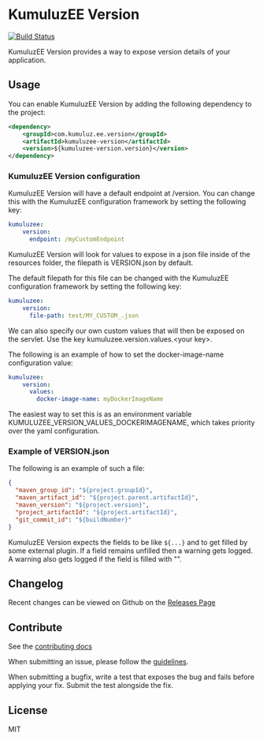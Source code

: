 # KumuluzEE Version

[![Build Status](https://img.shields.io/travis/kumuluz/kumuluzee-version/master.svg?style=flat)](https://travis-ci.org/kumuluz/kumuluzee-version)

KumuluzEE Version provides a way to expose version details of your application.

## Usage

You can enable KumuluzEE Version by adding the following dependency to the project:
``` xml
<dependency>
    <groupId>com.kumuluz.ee.version</groupId>
    <artifactId>kumuluzee-version</artifactId>
    <version>${kumuluzee-version.version}</version>
</dependency>
```

### KumuluzEE Version configuration

KumuluzEE Version will have a default endpoint at /version. You can change this with the KumuluzEE configuration
framework by setting the following key:

```yaml
kumuluzee:
    version:
      endpoint: /myCustomEndpoint
```

KumuluzEE Version will look for values to expose in a json file inside of the resources folder,
 the filepath is VERSION.json by default.

The default filepath for this file can be changed with the KumuluzEE configuration framework by setting the following key:

```yaml
kumuluzee:
    version:
      file-path: test/MY_CUSTOM_.json
``` 

We can also specify our own custom values that will then be exposed on the servlet. Use the key kumuluzee.version.values.\<your key\>.

The following is an example of how to set the docker-image-name configuration value:
```yaml
kumuluzee:
    version:
      values:
        docker-image-name: myDockerImageName

```

The easiest way to set this is as an environment variable KUMULUZEE_VERSION_VALUES_DOCKERIMAGENAME, which takes priority over
the yaml configuration.

### Example of VERSION.json
 
The following is an example of such a file:

``` json
{
  "maven_group_id": "${project.groupId}",
  "maven_artifact_id": "${project.parent.artifactId}",
  "maven_version": "${project.version}",
  "project_artifactId": "${project.artifactId}",
  "git_commit_id": "${buildNumber}"
}
```

KumuluzEE Version expects the fields to be like ```${...}``` and to get filled by some external plugin. If a field
remains unfilled then a warning gets logged. A warning also gets logged if the field is filled with "".

## Changelog

Recent changes can be viewed on Github on the [Releases Page](https://github.com/kumuluz/kumuluzee-version/releases)

## Contribute

See the [contributing docs](https://github.com/kumuluz/kumuluzee-version/blob/master/CONTRIBUTING.md)

When submitting an issue, please follow the 
[guidelines](https://github.com/kumuluz/kumuluzee-version/blob/master/CONTRIBUTING.md#bugs).

When submitting a bugfix, write a test that exposes the bug and fails before applying your fix. Submit the test 
alongside the fix.


## License

MIT
